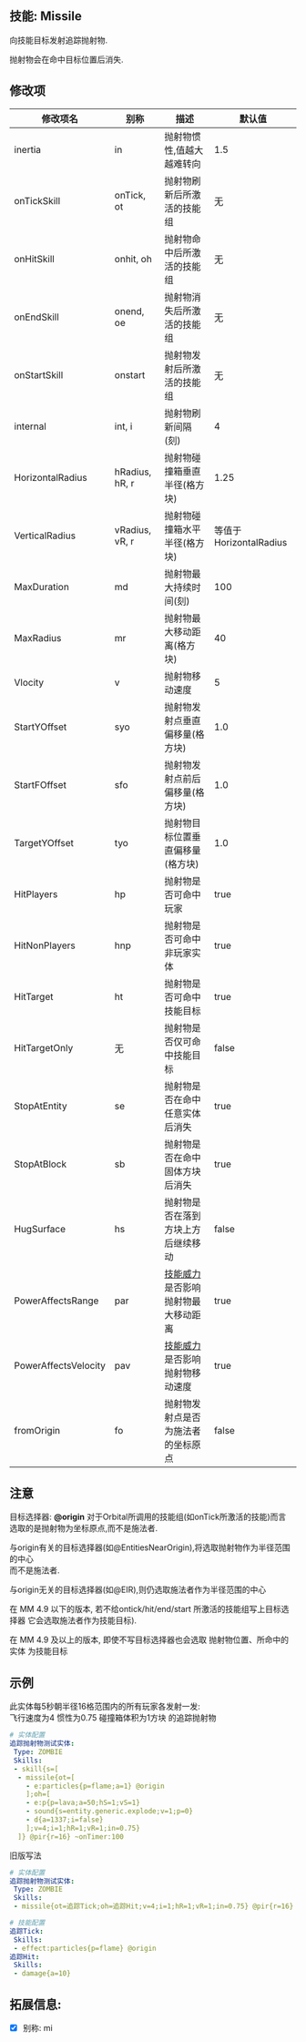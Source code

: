 技能: Missile
--------------------------

向技能目标发射追踪抛射物.

抛射物会在命中目标位置后消失.

修改项
----------

| 修改项名 | 别称      | 描述                      | 默认值 |
|--------- |-----------|---------------------------|--------|
| inertia  | in        | 抛射物惯性,值越大越难转向  | 1.5   |
| onTickSkill   | onTick, ot        | 抛射物刷新后所激活的技能组 | 无    |
| onHitSkill    | onhit, oh        | 抛射物命中后所激活的技能组 | 无    |
| onEndSkill    | onend, oe        | 抛射物消失后所激活的技能组 | 无    |
| onStartSkill  | onstart        | 抛射物发射后所激活的技能组 | 无    |
| internal | int, i    | 抛射物刷新间隔(刻)         | 4     |
| HorizontalRadius | hRadius, hR, r | 抛射物碰撞箱垂直半径(格方块) | 1.25 |
| VerticalRadius | vRadius, vR, r | 抛射物碰撞箱水平半径(格方块) | 等值于HorizontalRadius |
| MaxDuration | md | 抛射物最大持续时间(刻) | 100 |
| MaxRadius | mr | 抛射物最大移动距离(格方块) | 40 |
| Vlocity | v | 抛射物移动速度 | 5 |
| StartYOffset | syo | 抛射物发射点垂直偏移量(格方块) | 1.0 |
| StartFOffset | sfo | 抛射物发射点前后偏移量(格方块) | 1.0 |
| TargetYOffset | tyo | 抛射物目标位置垂直偏移量(格方块) | 1.0 |
| HitPlayers | hp | 抛射物是否可命中玩家 | true |
| HitNonPlayers | hnp | 抛射物是否可命中非玩家实体 | true |
| HitTarget | ht | 抛射物是否可命中技能目标 | true |
| HitTargetOnly | 无 | 抛射物是否仅可命中技能目标 | false
| StopAtEntity | se | 抛射物是否在命中任意实体后消失 | true |
| StopAtBlock | sb | 抛射物是否在命中固体方块后消失 | true |
| HugSurface | hs | 抛射物是否在落到方块上方后继续移动 | false |
| PowerAffectsRange | par | [技能威力](/实体/威力)是否影响抛射物最大移动距离 | true |
| PowerAffectsVelocity | pav | [技能威力](/实体/威力)是否影响抛射物移动速度 | true |
| fromOrigin | fo | 抛射物发射点是否为施法者的坐标原点 | false |

  
注意
-------------

目标选择器: **@origin** 对于Orbital所调用的技能组(如onTick所激活的技能)而言  
选取的是抛射物为坐标原点,而不是施法者.

与origin有关的目标选择器(如@EntitiesNearOrigin),将选取抛射物作为半径范围的中心  
而不是施法者.

与origin无关的目标选择器(如@EIR),则仍选取施法者作为半径范围的中心

在 MM 4.9 以下的版本, 若不给ontick/hit/end/start 所激活的技能组写上目标选择器 它会选取施法者作为技能目标).  

在 MM 4.9 及以上的版本, 即使不写目标选择器也会选取 抛射物位置、所命中的实体 为技能目标

示例
--------

此实体每5秒朝半径16格范围内的所有玩家各发射一发:  
飞行速度为4 惯性为0.75 碰撞箱体积为1方块 的追踪抛射物

```yaml
# 实体配置
追踪抛射物测试实体:
 Type: ZOMBIE
 Skills:
 - skill{s=[
  - missile{ot=[
    - e:particles{p=flame;a=1} @origin
    ];oh=[
    - e:p{p=lava;a=50;hS=1;vS=1}
    - sound{s=entity.generic.explode;v=1;p=0}
    - d{a=1337;i=false}
    ];v=4;i=1;hR=1;vR=1;in=0.75}
  ]} @pir{r=16} ~onTimer:100
```
旧版写法
```yaml
# 实体配置
追踪抛射物测试实体:
 Type: ZOMBIE
 Skills:
 - missile{ot=追踪Tick;oh=追踪Hit;v=4;i=1;hR=1;vR=1;in=0.75} @pir{r=16} ~onTimer:100

# 技能配置
追踪Tick:
 Skills:
 - effect:particles{p=flame} @origin
追踪Hit:
 Skills:
 - damage{a=10}
```

拓展信息:
---------

- [x] 别称: mi